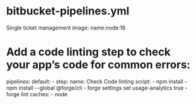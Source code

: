 # bitbucket-pipelines.yml
Single ticket management
image:
name:node:18
# Add a code linting step to check your app’s code for common errors:
pipelines:
  default:
    - step:
        name: Check Code linting
        script:
          - npm install
          - npm install --global @forge/cli
          - forge settings set usage-analytics true
          - forge lint
        caches:
          - node
